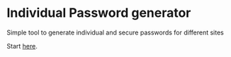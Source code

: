 # Individual Password generator
Simple tool to generate individual and secure passwords for different sites

Start [here](https://github.com/schnism/schnism.github.io.git).
